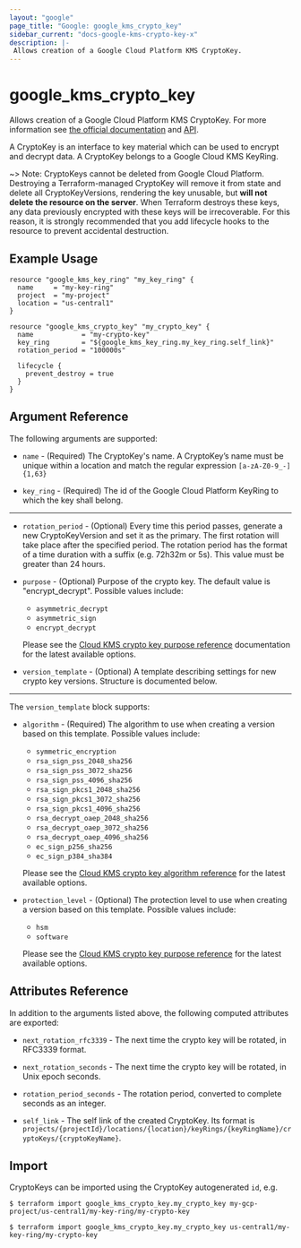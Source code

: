 ```yaml
---
layout: "google"
page_title: "Google: google_kms_crypto_key"
sidebar_current: "docs-google-kms-crypto-key-x"
description: |-
 Allows creation of a Google Cloud Platform KMS CryptoKey.
---
```


# google\_kms\_crypto\_key

Allows creation of a Google Cloud Platform KMS CryptoKey. For more information see
[the official documentation](https://cloud.google.com/kms/docs/object-hierarchy#key)
and
[API](https://cloud.google.com/kms/docs/reference/rest/v1/projects.locations.keyRings.cryptoKeys).

A CryptoKey is an interface to key material which can be used to encrypt and decrypt data. A CryptoKey belongs to a
Google Cloud KMS KeyRing.

~> Note: CryptoKeys cannot be deleted from Google Cloud Platform. Destroying a
Terraform-managed CryptoKey will remove it from state and delete all
CryptoKeyVersions, rendering the key unusable, but **will not delete the
resource on the server**. When Terraform destroys these keys, any data
previously encrypted with these keys will be irrecoverable. For this reason, it
is strongly recommended that you add lifecycle hooks to the resource to prevent
accidental destruction.

## Example Usage

```hcl
resource "google_kms_key_ring" "my_key_ring" {
  name     = "my-key-ring"
  project  = "my-project"
  location = "us-central1"
}

resource "google_kms_crypto_key" "my_crypto_key" {
  name            = "my-crypto-key"
  key_ring        = "${google_kms_key_ring.my_key_ring.self_link}"
  rotation_period = "100000s"

  lifecycle {
    prevent_destroy = true
  }
}
```

## Argument Reference

The following arguments are supported:

* `name` - (Required) The CryptoKey's name.
    A CryptoKey’s name must be unique within a location and match the regular expression `[a-zA-Z0-9_-]{1,63}`

* `key_ring` - (Required) The id of the Google Cloud Platform KeyRing to which the key shall belong.

- - -

* `rotation_period` - (Optional) Every time this period passes, generate a new
  CryptoKeyVersion and set it as the primary. The first rotation will take place
  after the specified period. The rotation period has the format of a time
  duration with a suffix (e.g. 72h32m or 5s). This value must be greater than 24
  hours.

* `purpose` - (Optional) Purpose of the crypto key. The default value is
  "encrypt_decrypt". Possible values include:

  * `asymmetric_decrypt`
  * `asymmetric_sign`
  * `encrypt_decrypt`

  Please see the [Cloud KMS crypto key
  purpose reference](https://cloud.google.com/kms/docs/reference/rpc/google.cloud.kms.v1#google.cloud.kms.v1.CryptoKey.CryptoKeyPurpose)
  documentation for the latest available options.

* `version_template` - (Optional) A template describing settings for new crypto key versions. Structure is documented below.

---

The `version_template` block supports:

* `algorithm` - (Required)  The algorithm to use when creating a version based
  on this template. Possible values include:

  * `symmetric_encryption`
  * `rsa_sign_pss_2048_sha256`
  * `rsa_sign_pss_3072_sha256`
  * `rsa_sign_pss_4096_sha256`
  * `rsa_sign_pkcs1_2048_sha256`
  * `rsa_sign_pkcs1_3072_sha256`
  * `rsa_sign_pkcs1_4096_sha256`
  * `rsa_decrypt_oaep_2048_sha256`
  * `rsa_decrypt_oaep_3072_sha256`
  * `rsa_decrypt_oaep_4096_sha256`
  * `ec_sign_p256_sha256`
  * `ec_sign_p384_sha384`

  Please see the [Cloud KMS crypto key algorithm reference](https://cloud.google.com/kms/docs/reference/rpc/google.cloud.kms.v1#google.cloud.kms.v1.CryptoKeyVersion.CryptoKeyVersionAlgorithm)
  for the latest available options.

* `protection_level` - (Optional) The protection level to use when creating a
  version based on this template. Possible values include:

  * `hsm`
  * `software`

  Please see the [Cloud KMS crypto key purpose reference](https://cloud.google.com/kms/docs/reference/rpc/google.cloud.kms.v1#google.cloud.kms.v1.ProtectionLevel)
  for the latest available options.


## Attributes Reference

In addition to the arguments listed above, the following computed attributes are
exported:

* `next_rotation_rfc3339` - The next time the crypto key will be rotated, in RFC3339 format.

* `next_rotation_seconds` - The next time the crypto key will be rotated, in Unix epoch seconds.

* `rotation_period_seconds` - The rotation period, converted to complete seconds as an integer.

* `self_link` - The self link of the created CryptoKey. Its format is `projects/{projectId}/locations/{location}/keyRings/{keyRingName}/cryptoKeys/{cryptoKeyName}`.

## Import

CryptoKeys can be imported using the CryptoKey autogenerated `id`, e.g.

```
$ terraform import google_kms_crypto_key.my_crypto_key my-gcp-project/us-central1/my-key-ring/my-crypto-key

$ terraform import google_kms_crypto_key.my_crypto_key us-central1/my-key-ring/my-crypto-key
```
